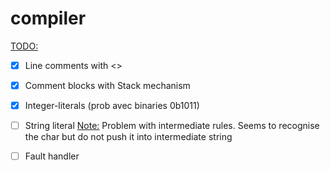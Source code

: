 # compiler

<u>TODO:</u>

- [x] Line comments with <<EOF>>
- [x] Comment blocks with Stack mechanism
- [x] Integer-literals (prob avec binaries 0b1011)
- [ ] String literal
  <u>Note:</u>
  Problem with intermediate rules. Seems to recognise the char but do not push it into intermediate string
- [ ] Fault handler

